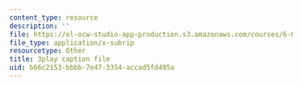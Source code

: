 ```yaml
---
content_type: resource
description: ''
file: https://ol-ocw-studio-app-production.s3.amazonaws.com/courses/6-042j-mathematics-for-computer-science-spring-2015/b66c2153bbbb7e473354accad5fd495a_hNrtGiCFPGs.srt
file_type: application/x-subrip
resourcetype: Other
title: 3play caption file
uid: b66c2153-bbbb-7e47-3354-accad5fd495a
---
```

